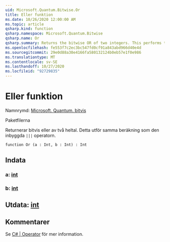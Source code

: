 ```yaml
---
uid: Microsoft.Quantum.Bitwise.Or
title: Eller funktion
ms.date: 10/26/2020 12:00:00 AM
ms.topic: article
qsharp.kind: function
qsharp.namespace: Microsoft.Quantum.Bitwise
qsharp.name: Or
qsharp.summary: Returns the bitwise OR of two integers. This performs the same computation as the built-in `|||` operator.
ms.openlocfilehash: fe553f7c2ec3bc547fd0cf91a843abd966d40e4d
ms.sourcegitcommit: 29e0d88a30e4166fa580132124b0eb57e1f0e986
ms.translationtype: MT
ms.contentlocale: sv-SE
ms.lasthandoff: 10/27/2020
ms.locfileid: "92729835"
---
```

# <a name="or-function"></a>Eller funktion

Namnrymd: [Microsoft. Quantum. bitvis](xref:Microsoft.Quantum.Bitwise)

Paketfilerna [](https://nuget.org/packages/)


Returnerar bitvis eller av två heltal.
Detta utför samma beräkning som den inbyggda `|||` operatorn.

```qsharp
function Or (a : Int, b : Int) : Int
```


## <a name="input"></a>Indata

### <a name="a--int"></a>a: [int](xref:microsoft.quantum.lang-ref.int)




### <a name="b--int"></a>b: [int](xref:microsoft.quantum.lang-ref.int)





## <a name="output--int"></a>Utdata: [int](xref:microsoft.quantum.lang-ref.int)



## <a name="remarks"></a>Kommentarer

Se [C# | Operator](https://docs.microsoft.com/dotnet/csharp/language-reference/operators/or-operator) för mer information.